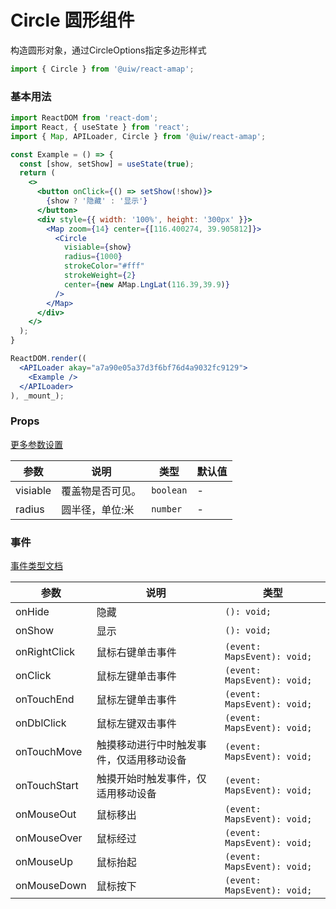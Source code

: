 Circle 圆形组件
===

构造圆形对象，通过CircleOptions指定多边形样式

```jsx
import { Circle } from '@uiw/react-amap';
```

### 基本用法

<!--DemoStart,bgWhite,noScroll,codePen,codeSandbox-->
```jsx
import ReactDOM from 'react-dom';
import React, { useState } from 'react';
import { Map, APILoader, Circle } from '@uiw/react-amap';

const Example = () => {
  const [show, setShow] = useState(true);
  return (
    <>
      <button onClick={() => setShow(!show)}>
        {show ? '隐藏' : '显示'}
      </button>
      <div style={{ width: '100%', height: '300px' }}>
        <Map zoom={14} center={[116.400274, 39.905812]}>
          <Circle
            visiable={show}
            radius={1000}
            strokeColor="#fff"
            strokeWeight={2}
            center={new AMap.LngLat(116.39,39.9)}
          />
        </Map>
      </div>
    </>
  );
}

ReactDOM.render((
  <APILoader akay="a7a90e05a37d3f6bf76d4a9032fc9129">
    <Example />
  </APILoader>
), _mount_);
```
<!--End-->

### Props

[更多参数设置](https://github.com/uiwjs/react-amap/blob/268303de813050c7a02bb247930090ce5f162042/src/types/overlay.d.ts#L425-L475)

| 参数 | 说明 | 类型 | 默认值 |
|--------- |-------- |--------- |-------- |
| visiable | 覆盖物是否可见。 | `boolean` | - |
| radius | 圆半径，单位:米 | `number` | - |

### 事件

[事件类型文档](https://github.com/uiwjs/react-amap/blob/268303de813050c7a02bb247930090ce5f162042/src/types/overlay.d.ts#L399-L424)

| 参数 | 说明 | 类型 |
| ---- | ---- | ---- |
| onHide | 隐藏 | `(): void;` |
| onShow | 显示 | `(): void;` |
| onRightClick | 鼠标右键单击事件 | `(event: MapsEvent): void;` |
| onClick | 鼠标左键单击事件 | `(event: MapsEvent): void;` |
| onTouchEnd | 鼠标左键单击事件 | `(event: MapsEvent): void;` |
| onDblClick | 鼠标左键双击事件 | `(event: MapsEvent): void;` |
| onTouchMove | 触摸移动进行中时触发事件，仅适用移动设备 | `(event: MapsEvent): void;` |
| onTouchStart | 触摸开始时触发事件，仅适用移动设备 | `(event: MapsEvent): void;` |
| onMouseOut | 鼠标移出 | `(event: MapsEvent): void;` |
| onMouseOver | 鼠标经过 | `(event: MapsEvent): void;` |
| onMouseUp | 鼠标抬起 | `(event: MapsEvent): void;` |
| onMouseDown | 鼠标按下 | `(event: MapsEvent): void;` |